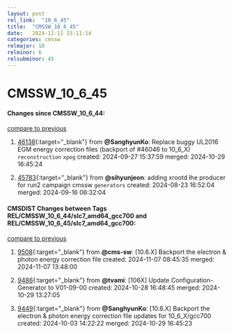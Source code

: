 ```yaml
---
layout: post
rel_link:  "10_6_45"
title:  "CMSSW_10_6_45"
date:   2024-11-11 15:11:14
categories: cmssw
relmajor: 10
relminor: 6
relsubminor: 45
---
```


# CMSSW_10_6_45
#### Changes since CMSSW_10_6_44:
[compare to previous](https://github.com/cms-sw/cmssw/compare/CMSSW_10_6_44...CMSSW_10_6_45)



1. [46138](http://github.com/cms-sw/cmssw/pull/46138){:target="_blank"}  from **@SanghyunKo**: Replace buggy UL2016 EGM energy correction files (backport of #46046 to 10_6_X) `reconstruction` `xpog` created: 2024-09-27 15:37:59 merged: 2024-10-29 16:45:24

2. [45783](http://github.com/cms-sw/cmssw/pull/45783){:target="_blank"}  from **@sihyunjeon**: adding xrootd lhe producer for run2 campaign cmssw `generators` created: 2024-08-23 16:52:04 merged: 2024-09-16 06:32:04

#### CMSDIST Changes between Tags REL/CMSSW_10_6_44/slc7_amd64_gcc700 and REL/CMSSW_10_6_45/slc7_amd64_gcc700:
[compare to previous](https://github.com/cms-sw/cmsdist/compare/REL/CMSSW_10_6_44/slc7_amd64_gcc700...REL/CMSSW_10_6_45/slc7_amd64_gcc700)



1. [9508](http://github.com/cms-sw/cmsdist/pull/9508){:target="_blank"}  from **@cms-sw**: [10.6.X] Backport the electron & photon energy correction file created: 2024-11-07 08:45:35 merged: 2024-11-07 13:48:00

2. [9486](http://github.com/cms-sw/cmsdist/pull/9486){:target="_blank"}  from **@tvami**: [106X] Update Configuration-Generator to V01-09-00 created: 2024-10-28 16:48:45 merged: 2024-10-29 13:27:05

3. [9449](http://github.com/cms-sw/cmsdist/pull/9449){:target="_blank"}  from **@SanghyunKo**: [10.6.X] Backport the electron & photon energy correction file updates for 10_6_X/gcc700 created: 2024-10-03 14:22:22 merged: 2024-10-29 16:45:23
